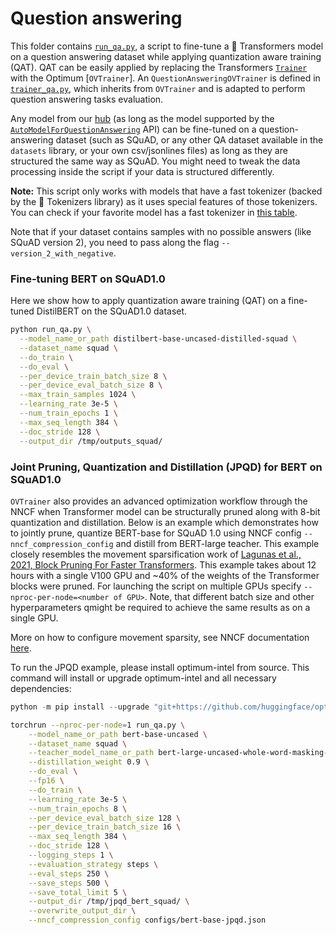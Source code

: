 <!---
Copyright 2022 The HuggingFace Team. All rights reserved.

Licensed under the Apache License, Version 2.0 (the "License");
you may not use this file except in compliance with the License.
You may obtain a copy of the License at

    http://www.apache.org/licenses/LICENSE-2.0

Unless required by applicable law or agreed to in writing, software
distributed under the License is distributed on an "AS IS" BASIS,
WITHOUT WARRANTIES OR CONDITIONS OF ANY KIND, either express or implied.
See the License for the specific language governing permissions and
limitations under the License.
-->
# Question answering

This folder contains [`run_qa.py`](https://github.com/huggingface/optimum/blob/main/examples/openvino/question-answering/run_qa.py), a script to fine-tune a 🤗 Transformers model on a question answering dataset while applying quantization aware training (QAT). QAT can be easily applied by replacing the Transformers [`Trainer`](https://huggingface.co/docs/transformers/main/en/main_classes/trainer#trainer) with the Optimum [`OVTrainer`].
An `QuestionAnsweringOVTrainer` is defined in [`trainer_qa.py`](https://github.com/huggingface/optimum/blob/main/examples/openvino/question-answering/trainer_qa.py), which inherits from `OVTrainer` and is adapted to perform question answering tasks evaluation.

Any model from our [hub](https://huggingface.co/models) (as long as the model supported by the [`AutoModelForQuestionAnswering`](https://huggingface.co/docs/transformers/main/en/model_doc/auto#transformers.AutoModelForQuestionAnswering) API) can be fine-tuned on a question-answering dataset (such as SQuAD, or any other QA dataset available in the `datasets` library, or your own csv/jsonlines files) as long as they are structured the same way as SQuAD. You might need to tweak the data processing inside the script if your data is structured differently.

**Note:** This script only works with models that have a fast tokenizer (backed by the 🤗 Tokenizers library) as it
uses special features of those tokenizers. You can check if your favorite model has a fast tokenizer in
[this table](https://huggingface.co/transformers/index.html#supported-frameworks).

Note that if your dataset contains samples with no possible answers (like SQuAD version 2), you need to pass along the flag `--version_2_with_negative`.

### Fine-tuning BERT on SQuAD1.0

Here we show how to apply quantization aware training (QAT) on a fine-tuned DistilBERT on the SQuAD1.0 dataset.

```bash
python run_qa.py \
  --model_name_or_path distilbert-base-uncased-distilled-squad \
  --dataset_name squad \
  --do_train \
  --do_eval \
  --per_device_train_batch_size 8 \
  --per_device_eval_batch_size 8 \
  --max_train_samples 1024 \
  --learning_rate 3e-5 \
  --num_train_epochs 1 \
  --max_seq_length 384 \
  --doc_stride 128 \
  --output_dir /tmp/outputs_squad/
```

### Joint Pruning, Quantization and Distillation (JPQD) for BERT on SQuAD1.0
`OVTrainer` also provides an advanced optimization workflow through the NNCF when Transformer model can be structurally pruned along with 8-bit quantization and distillation. Below is an example which demonstrates how to jointly prune, quantize BERT-base for SQuAD 1.0 using NNCF config `--nncf_compression_config` and distill from BERT-large teacher. This example closely resembles the movement sparsification work of [Lagunas et al., 2021, Block Pruning For Faster Transformers](https://arxiv.org/pdf/2109.04838.pdf). This example takes about 12 hours with a single V100 GPU and ~40% of the weights of the Transformer blocks were pruned. For launching the script on multiple GPUs specify `--nproc-per-node=<number of GPU>`. Note, that different batch size and other hyperparameters qmight be required to achieve the same results as on a single GPU.

More on how to configure movement sparsity, see NNCF documentation [here](https://github.com/openvinotoolkit/nncf/blob/develop/nncf/experimental/torch/sparsity/movement/MovementSparsity.md).

To run the JPQD example, please install optimum-intel from source. This command will install or upgrade optimum-intel and all necessary dependencies:

```python
python -m pip install --upgrade "git+https://github.com/huggingface/optimum-intel.git#egg=optimum-intel[openvino, nncf]"
```

```bash
torchrun --nproc-per-node=1 run_qa.py \
    --model_name_or_path bert-base-uncased \
    --dataset_name squad \
    --teacher_model_name_or_path bert-large-uncased-whole-word-masking-finetuned-squad \
    --distillation_weight 0.9 \
    --do_eval \
    --fp16 \
    --do_train \
    --learning_rate 3e-5 \
    --num_train_epochs 8 \
    --per_device_eval_batch_size 128 \
    --per_device_train_batch_size 16 \
    --max_seq_length 384 \
    --doc_stride 128 \
    --logging_steps 1 \
    --evaluation_strategy steps \
    --eval_steps 250 \
    --save_steps 500 \
    --save_total_limit 5 \
    --output_dir /tmp/jpqd_bert_squad/ \
    --overwrite_output_dir \
    --nncf_compression_config configs/bert-base-jpqd.json
```
